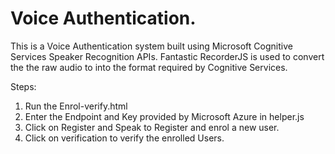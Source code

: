 # Voice Authentication.

This is a Voice Authentication system built using Microsoft Cognitive Services Speaker Recognition APIs.
Fantastic RecorderJS is used to convert the the raw audio to into the format required by Cognitive Services.

Steps:
1. Run the Enrol-verify.html
2. Enter the Endpoint and Key provided by Microsoft Azure in helper.js
3. Click on Register and Speak to Register and enrol a new user.
4. Click on verification to verify the enrolled Users.





